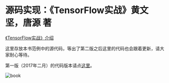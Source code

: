 # 源码实现：《TensorFlow实战》黄文坚，唐源 著

[《TensorFlow实战》介绍 ](https://terrytangyuan.github.io/2017/02/12/tensorflow-in-practice-book-chinese/)

这里存放本书范例中的源代码，等出了第二版之后这里的代码也会跟着更新，请大家耐心等待。

第一版（2017年二月）的代码版本请点[这里](https://github.com/terrytangyuan/tensorflow-in-practice-code/tree/ed93796ab8bad8904377727d19f3bdd5114eff0f)。

![book](https://terrytangyuan.github.io/img/inblog/tfbook-front-cover-new.jpg)
